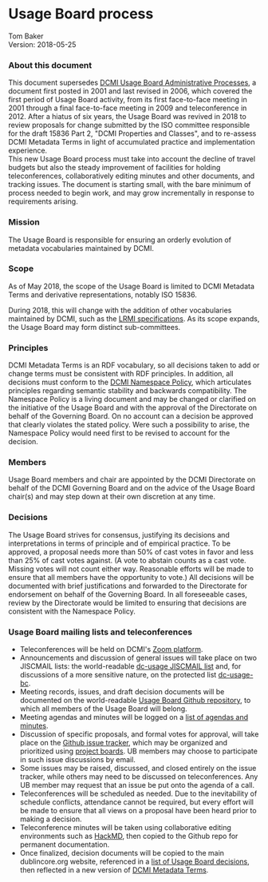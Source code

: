 # Usage Board process

Tom Baker  
Version: 2018-05-25  

### About this document

This document supersedes [DCMI Usage Board Administrative
Processes](http://dublincore.org/usage/documents/2006/02/13/process/), a
document first posted in 2001 and last revised in 2006, which covered the first
period of Usage Board activity, from its first face-to-face meeting in 2001
through a final face-to-face meeting in 2009 and teleconference in 2012.
After a hiatus of six years, the Usage Board was revived in 2018 to review
proposals for change submitted by the ISO committee responsible for the draft
15836 Part 2, "DCMI Properties and Classes", and to re-assess DCMI Metadata
Terms in light of accumulated practice and implementation experience.  
This new Usage Board process must take into account the decline of travel
budgets but also the steady improvement of facilities for holding
teleconferences, collaboratively editing minutes and other documents, and
tracking issues.  The document is starting small, with the bare minimum of 
process needed to begin work, and may grow incrementally in response to 
requirements arising.

### Mission

The Usage Board is responsible for ensuring an orderly evolution of metadata
vocabularies maintained by DCMI.  

### Scope

As of May 2018, the scope of the Usage Board is limited to DCMI Metadata Terms
and derivative representations, notably ISO 15836.

During 2018, this will change with the addition of other vocabularies maintained by DCMI, such as the [LRMI
specifications](http://lrmi.dublincore.org/specifications). As its scope
expands, the Usage Board may form distinct sub-committees.

### Principles

DCMI Metadata Terms is an RDF vocabulary, so all decisions taken to add or
change terms must be consistent with RDF principles.  In addition, all
decisions must conform to the [DCMI Namespace
Policy](http://dublincore.org/documents/dcmi-namespace), which articulates
principles regarding semantic stability and backwards compatibility.  The
Namespace Policy is a living document and may be changed or clarified on the
initiative of the Usage Board and with the approval of the Directorate on
behalf of the Governing Board.  On no account can a decision be approved that
clearly violates the stated policy.  Were such a possibility to arise, the
Namespace Policy would need first to be revised to account for the decision.

### Members

Usage Board members and chair are appointed by the DCMI Directorate on behalf
of the DCMI Governing Board and on the advice of the Usage Board chair(s) and
may step down at their own discretion at any time.

### Decisions

The Usage Board strives for consensus, justifying its decisions and
interpretations in terms of principle and of empirical practice. To be
approved, a proposal needs more than 50% of cast votes in favor and less than
25% of cast votes against.  (A vote to abstain counts as a cast vote.  Missing
votes will not count either way.  Reasonable efforts will be made to ensure
that all members have the opportunity to vote.) All decisions will be
documented with brief justifications and forwarded to the Directorate for
endorsement on behalf of the Governing Board.  In all foreseeable cases, review
by the Directorate would be limited to ensuring that decisions are consistent
with the Namespace Policy.

### Usage Board mailing lists and teleconferences

* Teleconferences will be held on DCMI's [Zoom platform](https://zoom.us/).
* Announcements and discussion of general issues will take place on two
  JISCMAIL lists: the world-readable [dc-usage JISCMAIL
  list](http://www.jiscmail.ac.uk/lists/dc-usage.html) and, for discussions of
  a more sensitive nature, on the protected list
  [dc-usage-bc](http://www.jiscmail.ac.uk/lists/dc-usage-bc.html).
* Meeting records, issues, and draft decision documents will be documented on
  the world-readable [Usage Board Github
  repository](https://github.com/dcmi/usage), to which all members of the Usage
  Board will belong.
* Meeting agendas and minutes will be logged on a 
  [list of agendas and minutes](https://github.com/dcmi/usage/blob/master/minutes/index.md).
* Discussion of specific proposals, and formal votes for approval, will take
  place on the [Github issue tracker](https://github.com/dcmi/usage/issues),
  which may be organized and prioritized using [project
  boards](https://help.github.com/articles/about-project-boards/).  UB members
  may choose to participate in such issue discussions by email.
* Some issues may be raised, discussed, and closed entirely on the issue
  tracker, while others may need to be discussed on teleconferences.  Any UB
  member may request that an issue be put onto the agenda of a call.
* Teleconferences will be scheduled as needed.  Due to the inevitability of
  schedule conflicts, attendance cannot be required, but every effort will be
  made to ensure that all views on a proposal have been heard prior to making a
  decision.
* Teleconference minutes will be taken using collaborative editing
  environments such as [HackMD](http://hackmd.io), then copied to the Github
  repo for permanent documentation.
* Once finalized, decision documents will be copied to the main dublincore.org
  website, referenced in a [list of Usage Board
  decisions](http://dublincore.org/usage/decisions), then reflected in a new
  version of [DCMI Metadata
  Terms](http://dublincore.org/documents/dcmi-terms/).

